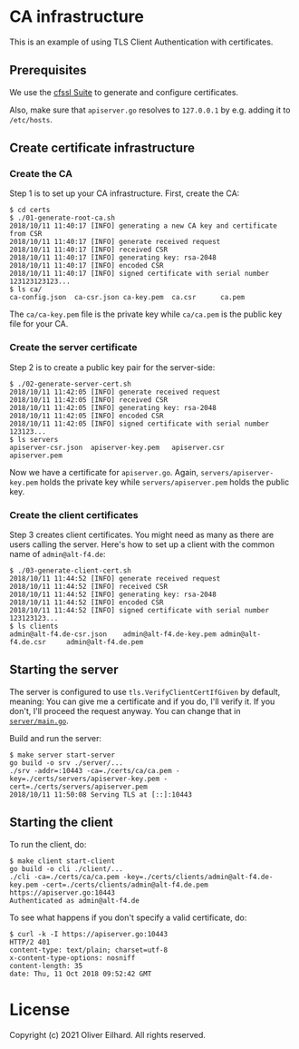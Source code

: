 # CA infrastructure

This is an example of using TLS Client Authentication with certificates.

## Prerequisites

We use the [cfssl Suite](https://github.com/cloudflare/cfssl) to generate
and configure certificates.

Also, make sure that `apiserver.go` resolves to `127.0.0.1` by e.g. adding
it to `/etc/hosts`.

## Create certificate infrastructure

### Create the CA

Step 1 is to set up your CA infrastructure. First, create the CA:

```
$ cd certs
$ ./01-generate-root-ca.sh
2018/10/11 11:40:17 [INFO] generating a new CA key and certificate from CSR
2018/10/11 11:40:17 [INFO] generate received request
2018/10/11 11:40:17 [INFO] received CSR
2018/10/11 11:40:17 [INFO] generating key: rsa-2048
2018/10/11 11:40:17 [INFO] encoded CSR
2018/10/11 11:40:17 [INFO] signed certificate with serial number 123123123123...
$ ls ca/
ca-config.json	ca-csr.json	ca-key.pem	ca.csr		ca.pem
```

The `ca/ca-key.pem` file is the private key while `ca/ca.pem` is the public
key file for your CA.

### Create the server certificate

Step 2 is to create a public key pair for the server-side:

```
$ ./02-generate-server-cert.sh
2018/10/11 11:42:05 [INFO] generate received request
2018/10/11 11:42:05 [INFO] received CSR
2018/10/11 11:42:05 [INFO] generating key: rsa-2048
2018/10/11 11:42:05 [INFO] encoded CSR
2018/10/11 11:42:05 [INFO] signed certificate with serial number 123123...
$ ls servers
apiserver-csr.json	apiserver-key.pem	apiserver.csr		apiserver.pem
```

Now we have a certificate for `apiserver.go`. Again,
`servers/apiserver-key.pem` holds the private key while
`servers/apiserver.pem` holds the public key.

### Create the client certificates

Step 3 creates client certificates. You might need as many as there are
users calling the server. Here's how to set up a client with the common
name of `admin@alt-f4.de`:

```
$ ./03-generate-client-cert.sh
2018/10/11 11:44:52 [INFO] generate received request
2018/10/11 11:44:52 [INFO] received CSR
2018/10/11 11:44:52 [INFO] generating key: rsa-2048
2018/10/11 11:44:52 [INFO] encoded CSR
2018/10/11 11:44:52 [INFO] signed certificate with serial number 123123123...
$ ls clients
admin@alt-f4.de-csr.json	admin@alt-f4.de-key.pem	admin@alt-f4.de.csr		admin@alt-f4.de.pem
```

## Starting the server

The server is configured to use `tls.VerifyClientCertIfGiven` by default,
meaning: You can give me a certificate and if you do, I'll verify it. If
you don't, I'll proceed the request anyway. You can change that in
[`server/main.go`](https://github.com/olivere/ca-example/blob/master/server/main.go).

Build and run the server:

```
$ make server start-server
go build -o srv ./server/...
./srv -addr=:10443 -ca=./certs/ca/ca.pem -key=./certs/servers/apiserver-key.pem -cert=./certs/servers/apiserver.pem
2018/10/11 11:50:08 Serving TLS at [::]:10443
```

## Starting the client

To run the client, do:

```
$ make client start-client
go build -o cli ./client/...
./cli -ca=./certs/ca/ca.pem -key=./certs/clients/admin@alt-f4.de-key.pem -cert=./certs/clients/admin@alt-f4.de.pem https://apiserver.go:10443
Authenticated as admin@alt-f4.de
```

To see what happens if you don't specify a valid certificate, do:

```
$ curl -k -I https://apiserver.go:10443
HTTP/2 401
content-type: text/plain; charset=utf-8
x-content-type-options: nosniff
content-length: 35
date: Thu, 11 Oct 2018 09:52:42 GMT

```

# License

Copyright (c) 2021 Oliver Eilhard. All rights reserved.
